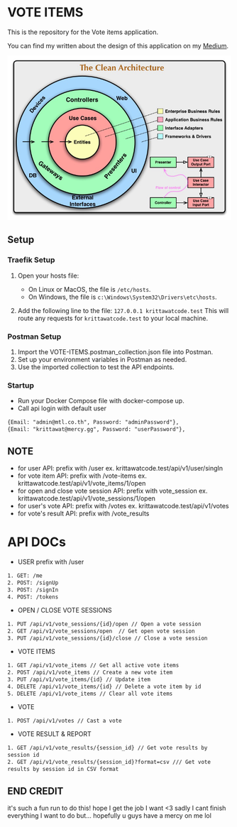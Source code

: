 # VOTE ITEMS

This is the repository for the Vote items application.

You can find my written about the design of this application on my [Medium](https://medium.com/@kritwis/golang-clean-architecture-with-demo-e0938e5be02b).

![App Overview](./application_overview.png)

## Setup

### Traefik Setup

1. Open your hosts file:
   - On Linux or MacOS, the file is `/etc/hosts`.
   - On Windows, the file is `c:\Windows\System32\Drivers\etc\hosts`.

2.  Add the following line to the file: `127.0.0.1 krittawatcode.test`
This will route any requests for `krittawatcode.test` to your local machine.


### Postman Setup
1. Import the VOTE-ITEMS.postman_collection.json file into Postman.
2. Set up your environment variables in Postman as needed.
3. Use the imported collection to test the API endpoints.

### Startup 
- Run your Docker Compose file with docker-compose up.
- Call api login with default user
```
{Email: "admin@mtl.co.th", Password: "adminPassword"},
{Email: "krittawat@mercy.gg", Password: "userPassword"},
```
## NOTE
- for user API: prefix with /user
   ex. krittawatcode.test/api/v1/user/singIn
- for vote item API: prefix with /vote-items
   ex. krittawatcode.test/api/v1/vote_items/1/open
- for open and close vote session API: prefix with vote_session
   ex. krittawatcode.test/api/v1/vote_sessions/1/open
- for user's vote API: prefix with /votes
   ex. krittawatcode.test/api/v1/votes
- for vote's result API: prefix with /vote_results

# API DOCs
- USER prefix with /user
```
1. GET: /me
2. POST: /signUp
3. POST: /signIn
4. POST: /tokens
```

- OPEN / CLOSE VOTE SESSIONS 
```
1. PUT /api/v1/vote_sessions/{id}/open // Open a vote session
2. GET /api/v1/vote_sessions/open  // Get open vote session
3. PUT /api/v1/vote_sessions/{id}/close // Close a vote session
```


- VOTE ITEMS
```
1. GET /api/v1/vote_items // Get all active vote items
2. POST /api/v1/vote_items // Create a new vote item
3. PUT /api/v1/vote_items/{id} // Update item
4. DELETE /api/v1/vote_items/{id} // Delete a vote item by id
5. DELETE /api/v1/vote_items // Clear all vote items
```

- VOTE 
```
1. POST /api/v1/votes // Cast a vote
```

- VOTE RESULT & REPORT 
```
1. GET /api/v1/vote_results/{session_id} // Get vote results by session id
2. GET /api/v1/vote_results/{session_id}?format=csv /// Get vote results by session id in CSV format
```

## END CREDIT
it's such a fun run to do this! hope I get the job I want <3
sadly I cant finish everything I want to do but... hopefully u guys have a mercy on me lol
